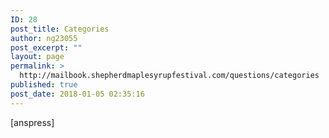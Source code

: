 ```yaml
---
ID: 28
post_title: Categories
author: ng23055
post_excerpt: ""
layout: page
permalink: >
  http://mailbook.shepherdmaplesyrupfestival.com/questions/categories
published: true
post_date: 2018-01-05 02:35:16
---
```

[anspress]